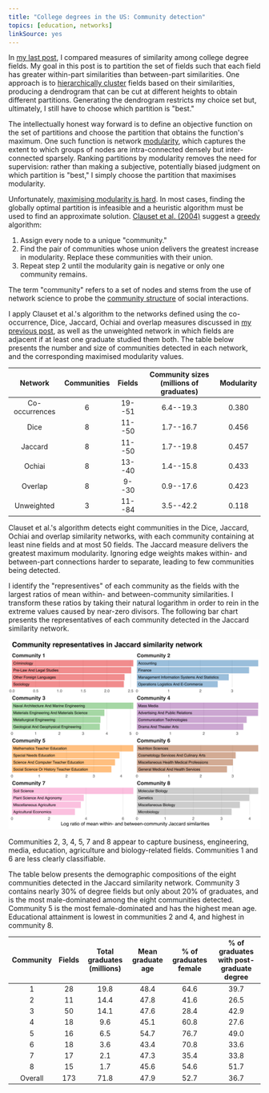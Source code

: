 ```yaml
---
title: "College degrees in the US: Community detection"
topics: [education, networks]
linkSource: yes
---
```


In [my last post][prev-post], I compared measures of  similarity among college degree fields.
My goal in this post is to partition the set of fields such that each field has greater within-part similarities than between-part similarities.
One approach is to [hierarchically cluster](https://en.wikipedia.org/wiki/Hierarchical_clustering) fields based on their similarities, producing a dendrogram that can be cut at different heights to obtain different partitions.
Generating the dendrogram restricts my choice set but, ultimately, I still have to choose which partition is "best."

The intellectually honest way forward is to define an objective function on the set of partitions and choose the partition that obtains the function's maximum.
One such function is network [modularity](https://en.wikipedia.org/wiki/Modularity_(networks)), which captures the extent to which groups of nodes are intra-connected densely but inter-connected sparsely.
Ranking partitions by modularity removes the need for supervision: rather than making a subjective, potentially biased judgment on which partition is "best," I simply choose the partition that maximises modularity.

Unfortunately, [maximising modularity is hard](https://arxiv.org/abs/physics/0608255).
In most cases, finding the globally optimal partition is infeasible and a heuristic algorithm must be used to find an approximate solution.
[Clauset et al. (2004)](https://arxiv.org/abs/cond-mat/0408187) suggest a [greedy](https://en.wikipedia.org/wiki/Greedy_algorithm) algorithm:

1. Assign every node to a unique "community."
2. Find the pair of communities whose union delivers the greatest increase in modularity. Replace these communities with their union.
3. Repeat step 2 until the modularity gain is negative or only one community remains.

The term "community" refers to a set of nodes and stems from the use of network science to probe the [community structure](https://en.wikipedia.org/wiki/Community_structure) of social interactions.

I apply Clauset et al.'s algorithm to the networks defined using the co-occurrence, Dice, Jaccard, Ochiai and overlap measures discussed in [my previous post][prev-post], as well as the unweighted network in which fields are adjacent if at least one graduate studied them both.
The table below presents the number and size of communities detected in each network, and the corresponding maximised modularity values.

|    Network     | Communities | Fields | Community sizes (millions of graduates) | Modularity |
|:--------------:|:-----------:|:------:|:---------------------------------------:|:----------:|
| Co-occurrences |      6      | 19--51 |                6.4--19.3                |   0.380    |
|      Dice      |      8      | 11--50 |                1.7--16.7                |   0.456    |
|    Jaccard     |      8      | 11--50 |                1.7--19.8                |   0.457    |
|     Ochiai     |      8      | 13--40 |                1.4--15.8                |   0.433    |
|    Overlap     |      8      | 9--30  |                0.9--17.6                |   0.423    |
|   Unweighted   |      3      | 11--84 |                3.5--42.2                |   0.118    |

Clauset et al.'s algorithm detects eight communities in the Dice, Jaccard, Ochiai and overlap similarity networks, with each community containing at least nine fields and at most 50 fields.
The Jaccard measure delivers the greatest maximum modularity.
Ignoring edge weights makes within- and between-part connections harder to separate, leading to few communities being detected.

I identify the "representives" of each community as the fields with the largest ratios of mean within- and between-community similarities.
I transform these ratios by taking their natural logarithm in order to rein in the extreme values caused by near-zero divisors.
The following bar chart presents the representatives of each community detected in the Jaccard similarity network.

![](figures/jaccard-representatives-1.svg)

Communities 2, 3, 4, 5, 7 and 8 appear to capture business, engineering, media, education, agriculture and biology-related fields.
Communities 1 and 6 are less clearly classifiable.

The table below presents the demographic compositions of the eight communities detected in the Jaccard similarity network.
Community 3 contains nearly 30% of degree fields but only about 20% of graduates, and is the most male-dominated among the eight communities detected.
Community 5 is the most female-dominated and has the highest mean age.
Educational attainment is lowest in communities 2 and 4, and highest in community 8.

| Community | Fields | Total graduates (millions) | Mean graduate age | % of graduates female | % of graduates with post-graduate degree |
|:---------:|:------:|:--------------------------:|:-----------------:|:---------------------:|:----------------------------------------:|
|     1     |   28   |            19.8            |       48.4        |         64.6          |                   39.7                   |
|     2     |   11   |            14.4            |       47.8        |         41.6          |                   26.5                   |
|     3     |   50   |            14.1            |       47.6        |         28.4          |                   42.9                   |
|     4     |   18   |            9.6             |       45.1        |         60.8          |                   27.6                   |
|     5     |   16   |            6.5             |       54.7        |         76.7          |                   49.0                   |
|     6     |   18   |            3.6             |       43.4        |         70.8          |                   33.6                   |
|     7     |   17   |            2.1             |       47.3        |         35.4          |                   33.8                   |
|     8     |   15   |            1.7             |       45.6        |         54.6          |                   51.7                   |
|  Overall  |  173   |            71.8            |       47.9        |         52.7          |                   36.7                   |

[prev-post]: /blog/college-degrees-similarity-measures/

